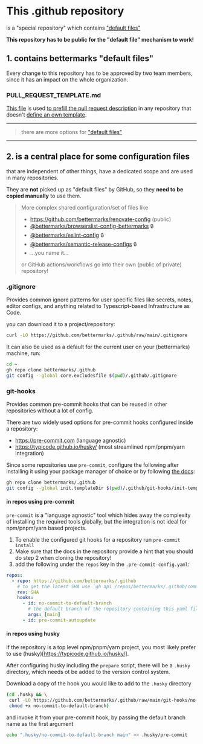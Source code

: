 # This .github repository

is a "special repository" 
which contains ["default files"](https://docs.github.com/en/github/building-a-strong-community/creating-a-default-community-health-file)

**This repository has to be public for the "default file" mechanism to work!**

## 1. contains bettermarks "default files"

Every change to this repository has to be approved by two team members,
since it has an impact on the whole organization.

### PULL_REQUEST_TEMPLATE.md

[This file](https://github.com/bettermarks/.github/blob/main/PULL_REQUEST_TEMPLATE.md) is used 
[to prefill the pull request description](https://docs.github.com/en/communities/using-templates-to-encourage-useful-issues-and-pull-requests/about-issue-and-pull-request-templates#pull-request-templates) 
in any repository that doesn't [define an own template](https://docs.github.com/en/communities/using-templates-to-encourage-useful-issues-and-pull-requests/creating-a-pull-request-template-for-your-repository).

---
> there are more options for ["default files"](https://docs.github.com/en/github/building-a-strong-community/creating-a-default-community-health-file)
---

## 2. is a central place for some configuration files

that are independent of other things, have a dedicated scope and are used in many repositories.

They are **not** picked up as "default files" by GitHub,
so they **need to be copied manually** to use them.

> More complex shared configuration/set of files like
> - https://github.com/bettermarks/renovate-config (public)
> - [@bettermarks/browserslist-config-bettermarks](https://github.com/bettermarks/browserslist-config-bettermarks) :lock:
> - [@bettermarks/eslint-config](https://github.com/bettermarks/eslint-config) :lock:
> - [@bettermarks/semantic-release-configs](https://github.com/bettermarks/semantic-release-configs) :lock:
> - ...you name it...
>
> or GitHub actions/workflows go into their own (public of private) repository!

### .gitignore

Provides common ignore patterns for user specific files like secrets, notes, editor configs, 
and anything related to Typescript-based Infrastructure as Code.

you can download it to a project/repository:
```bash
curl -LO https://github.com/bettermarks/.github/raw/main/.gitignore
```

It can also be used as a default for the current user on your (bettermarks) machine, run:
```bash
cd ~
gh repo clone bettermarks/.github
git config --global core.excludesfile $(pwd)/.github/.gitignore
```

### git-hooks

Provides common pre-commit hooks that can be reused in other repositories without a lot of config.

There are two widely used options for pre-commit hooks configured inside a repository:
- <https://pre-commit.com> (language agnostic)
- <https://typicode.github.io/husky/> (most streamlined npm/pnpm/yarn integration)

Since some repositories use `pre-commit`, configure the following after installing it
using your package manager of choice or by following [the docs](https://pre-commit.com/#install):

```bash
gh repo clone bettermarks/.github
git config --global init.templateDir $(pwd)/.github/git-hooks/init-template
```

#### in repos using pre-commit

`pre-commit` is a "language agnostic" tool which hides away the complexity of installing the required tools globally,
but the integration is not ideal for npm/pnpm/yarn based projects.

1. To enable the configured git hooks for a repository run `pre-commit install`
2. Make sure that the docs in the repository provide a hint that you should do step 2 when cloning the repository!
3. add the following under the `repos` key in the `.pre-commit-config.yaml`:
```yaml
repos:
  - repo: https://github.com/bettermarks/.github
    # to get the latest SHA use `gh api /repos/bettermarks/.github/commits/HEAD -q .sha`
    rev: SHA 
    hooks:
      - id: no-commit-to-default-branch
        # the default branch of the repository containing this yaml file)
        args: [main]
      - id: pre-commit-autoupdate
```

#### in repos using husky

if the repository is a top level npm/pnpm/yarn project, you most likely prefer to use (husky)[https://typicode.github.io/husky/].

After configuring husky including the `prepare` script, there will be a `.husky` directory,
which needs ot be added to the version control system.

Download a copy of the hook you would like to add to the `.husky` directory
```bash
(cd .husky && \
 curl -LO https://github.com/bettermarks/.github/raw/main/git-hooks/no-commit-to-default-branch && \
 chmod +x no-commit-to-default-branch)
```
and invoke it from your pre-commit hook, by passing the default branch name as the first argument
```bash
echo ".husky/no-commit-to-default-branch main" >> .husky/pre-commit
```
